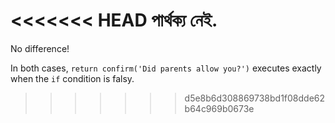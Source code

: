 <<<<<<< HEAD
পার্থক্য নেই.
=======
No difference!

In both cases, `return confirm('Did parents allow you?')` executes exactly when the `if` condition is falsy.
>>>>>>> d5e8b6d308869738bd1f08dde62b64c969b0673e
